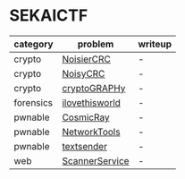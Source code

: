 # SEKAICTF

category | problem | writeup
--- | --- | ---
crypto | [NoisierCRC](crypto/NoisierCRC) | -
crypto | [NoisyCRC](crypto/NoisyCRC) | -
crypto | [cryptoGRAPHy](crypto/cryptoGRAPHy) | -
forensics | [ilovethisworld](forensics/ilovethisworld) | -
pwnable | [CosmicRay](pwnable/CosmicRay) | -
pwnable | [NetworkTools](pwnable/NetworkTools) | -
pwnable | [textsender](pwnable/textsender) | -
web | [ScannerService](web/ScannerService) | -
